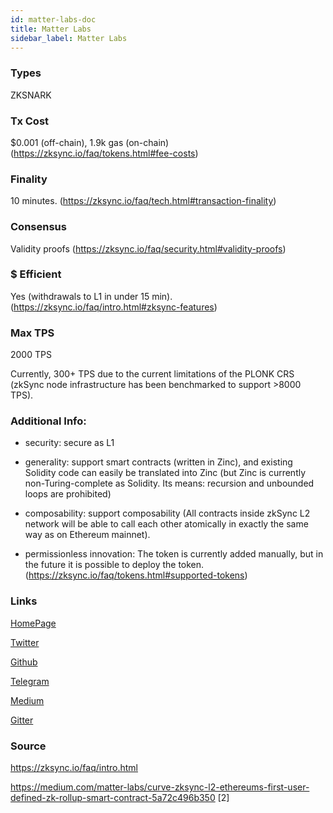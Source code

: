 ```yaml
---
id: matter-labs-doc
title: Matter Labs
sidebar_label: Matter Labs
---
```


### Types

ZKSNARK

### Tx Cost

$0.001 (off-chain), 1.9k gas (on-chain) (https://zksync.io/faq/tokens.html#fee-costs)

### Finality

10 minutes. (https://zksync.io/faq/tech.html#transaction-finality)

### Consensus

Validity proofs (https://zksync.io/faq/security.html#validity-proofs)

### $ Efficient

Yes (withdrawals to L1 in under 15 min). (https://zksync.io/faq/intro.html#zksync-features)

### Max TPS

2000 TPS

Currently, 300+ TPS due to the current limitations of the PLONK CRS (zkSync node infrastructure has been benchmarked to support >8000 TPS).

### Additional Info:

- security: secure as L1

- generality: support smart contracts (written in Zinc), and existing Solidity code can easily be translated into Zinc (but Zinc is currently non-Turing-complete as Solidity. Its means: recursion and unbounded loops are prohibited)

- composability: support composability (All contracts inside zkSync L2 network will be able to call each other atomically in exactly the same way as on Ethereum mainnet).

- permissionless innovation: The token is currently added manually, but in the future it is possible to deploy the token. (https://zksync.io/faq/tokens.html#supported-tokens)

### Links

[HomePage](https://matter-labs.io/)

[Twitter](https://twitter.com/the_matter_labs)

[Github](https://github.com/matter-labs)

[Telegram](https://t.me/matterlabs)

[Medium](https://medium.com/matter-labs)

[Gitter](https://gitter.im/matter-labs/community)

### Source

https://zksync.io/faq/intro.html

https://medium.com/matter-labs/curve-zksync-l2-ethereums-first-user-defined-zk-rollup-smart-contract-5a72c496b350 [2]
